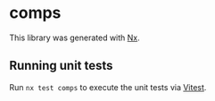 # comps

This library was generated with [Nx](https://nx.dev).

## Running unit tests

Run `nx test comps` to execute the unit tests via [Vitest](https://vitest.dev/).
